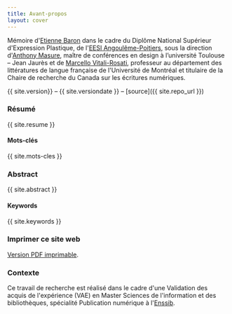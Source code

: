 ```yaml
---
title: Avant-propos
layout: cover
---
```

Mémoire d'[Etienne Baron](https://www.quaternum.net/) dans le cadre du Diplôme National Supérieur d'Expression Plastique, de l'[EESI Angoulême-Poitiers](https://www.eesi.eu/site/index.php), sous la direction d'[Anthony Masure](http://www.anthonymasure.com/), maître de conférences en design à l’université Toulouse – Jean Jaurès et de [Marcello Vitali-Rosati](http://vitalirosati.com/), professeur au département des littératures de langue française de l'Université de Montréal et titulaire de la Chaire de recherche du Canada sur les écritures numériques.

{{ site.version}} – {{ site.versiondate }} – [source]({{ site.repo_url }})

### Résumé
{{ site.resume }}

#### Mots-clés
{{ site.mots-cles }}

### Abstract
{{ site.abstract }}

#### Keywords
{{ site.keywords }}


### Imprimer ce site web
[Version PDF imprimable](/telechargement/fauchie-antoine-vers-un-systeme-modulaire-de-publication-cc-by-nc-sa.pdf).

### Contexte
Ce travail de recherche est réalisé dans le cadre d'une Validation des acquis de l'expérience (VAE) en Master Sciences de l'information et des bibliothèques, spécialité Publication numérique à l'[Enssib](http://www.enssib.fr/).
